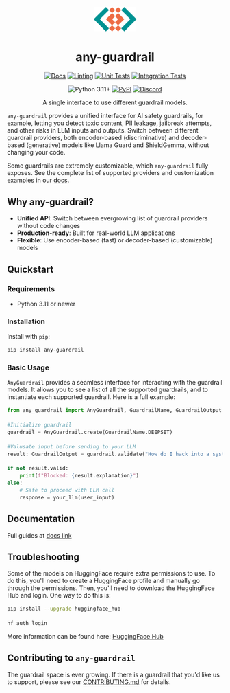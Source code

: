 <p align="center">
  <picture>
    <img src="docs/images/any-guardrail-favicon.png" width="20%" alt="Project logo"/>
  </picture>
</p>

<div align="center">

# any-guardrail

[![Docs](https://github.com/mozilla-ai/any-guardrail/actions/workflows/docs.yaml/badge.svg)](https://github.com/mozilla-ai/any-guardrail/actions/workflows/docs.yaml/)
[![Linting](https://github.com/mozilla-ai/any-guardrail/actions/workflows/lint.yaml/badge.svg)](https://github.com/mozilla-ai/any-guardrail/actions/workflows/lint.yaml/)
[![Unit Tests](https://github.com/mozilla-ai/any-guardrail/actions/workflows/tests-unit.yaml/badge.svg)](https://github.com/mozilla-ai/any-guardrail/actions/workflows/tests-unit.yaml/)
[![Integration Tests](https://github.com/mozilla-ai/any-guardrail/actions/workflows/tests-integration.yaml/badge.svg)](https://github.com/mozilla-ai/any-guardrail/actions/workflows/tests-integration.yaml/)

![Python 3.11+](https://img.shields.io/badge/python-3.11%2B-blue.svg)
[![PyPI](https://img.shields.io/pypi/v/any-guardrail)](https://pypi.org/project/any-guardrail/)
<a href="https://discord.gg/4gf3zXrQUc">
    <img src="https://img.shields.io/static/v1?label=Chat%20on&message=Discord&color=blue&logo=Discord&style=flat-square" alt="Discord">
</a>

A single interface to use different guardrail models.

</div>


`any-guardrail` provides a unified interface for AI safety guardrails, for example, letting you detect toxic content, PII leakage, jailbreak attempts, and other risks in LLM inputs and outputs. Switch between different guardrail providers, both encoder-based (discriminative) and decoder-based (generative) models like Llama Guard and ShieldGemma, without changing your code.

Some guardrails are extremely customizable, which `any-guardrail` fully exposes. See the complete list of supported providers and customization examples in our [docs](https://mozilla-ai.github.io/any-guardrail/). 

## Why any-guardrail?

- **Unified API**: Switch between evergrowing list of guardrail providers without code changes
- **Production-ready**: Built for real-world LLM applications
- **Flexible**: Use encoder-based (fast) or decoder-based (customizable) models

## Quickstart

### Requirements

- Python 3.11 or newer

### Installation

Install with `pip`:

```bash
pip install any-guardrail
```

### Basic Usage

`AnyGuardrail` provides a seamless interface for interacting with the guardrail models. It allows you to see a list of all the supported guardrails, and to instantiate each supported guardrail. Here is a full example:

```python
from any_guardrail import AnyGuardrail, GuardrailName, GuardrailOutput

#Initialize guardrail
guardrail = AnyGuardrail.create(GuardrailName.DEEPSET)

#Valusate input before sending to your LLM
result: GuardrailOutput = guardrail.validate("How do I hack into a system?")

if not result.valid:
    print(f"Blocked: {result.explanation}")
else:
    # Safe to proceed with LLM call
    response = your_llm(user_input)
```

## Documentation
Full guides at [docs link](https://mozilla-ai.github.io/any-guardrail/)

## Troubleshooting

Some of the models on HuggingFace require extra permissions to use. To do this, you'll need to create a HuggingFace profile and manually go through the permissions. Then, you'll need to download the HuggingFace Hub and login. One way to do this is:

```bash
pip install --upgrade huggingface_hub

hf auth login
```

More information can be found here: [HuggingFace Hub](https://huggingface.co/docs/huggingface_hub/en/quick-start#login-command)

## Contributing to `any-guardrail`

The guardrail space is ever growing. If there is a guardrail that you'd like us to support, please see our [CONTRIBUTING.md](CONTRIBUTING.md) for details.
